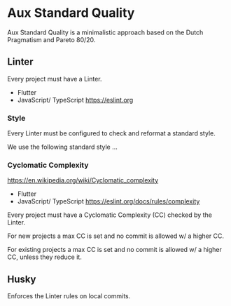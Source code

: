 # Aux Standard Quality

Aux Standard Quality is a minimalistic approach based on the Dutch Pragmatism and Pareto 80/20.

## Linter

Every project must have a Linter.

* Flutter
* JavaScript/ TypeScript https://eslint.org

### Style

Every Linter must be configured to check and reformat a standard style.

We use the following standard style ...

### Cyclomatic Complexity

https://en.wikipedia.org/wiki/Cyclomatic_complexity

* Flutter
* JavaScript/ TypeScript https://eslint.org/docs/rules/complexity

Every project must have a Cyclomatic Complexity (CC) checked by the Linter.

For new projects a max CC is set and no commit is allowed w/ a higher CC.

For existing projects a max CC is set and no commit is allowed w/ a higher CC, unless they reduce it.

## Husky

Enforces the Linter rules on local commits.
